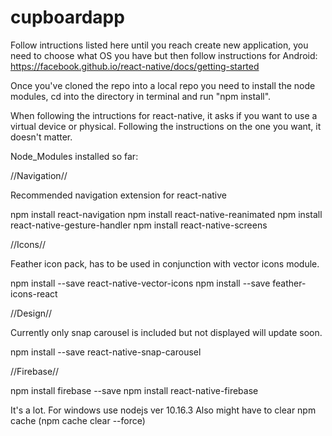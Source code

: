 # cupboardapp

Follow intructions listed here until you reach create new application, you need to choose what OS you have but then follow instructions for Android:
  https://facebook.github.io/react-native/docs/getting-started

Once you've cloned the repo into a local repo you need to install the node modules,
cd into the directory in terminal and run "npm install".

When following the intructions for react-native, it asks if you want to use a virtual device or physical.
Following the instructions on the one you want, it doesn't matter.

Node_Modules installed so far:

//Navigation//

Recommended navigation extension for react-native

npm install react-navigation
npm install react-native-reanimated
npm install react-native-gesture-handler
npm install react-native-screens

//Icons//

Feather icon pack, has to be used in conjunction with vector icons module.

npm install --save react-native-vector-icons
npm install --save feather-icons-react

//Design//

Currently only snap carousel is included but not displayed will update soon.

npm install --save react-native-snap-carousel

//Firebase//

npm install firebase --save
npm install react-native-firebase 

It's a lot. For windows use nodejs ver 10.16.3
Also might have to clear npm cache (npm cache clear --force)
